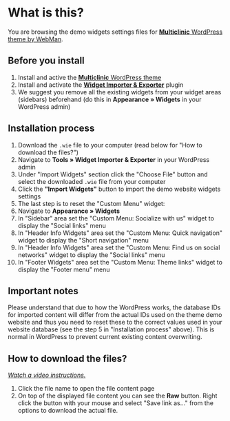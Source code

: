 # What is this?

You are browsing the demo widgets settings files for [**Multiclinic** WordPress theme by WebMan](http://www.webmandesign.eu/multiclinic-wordpress-theme/).

## Before you install

1. Install and active the [**Multiclinic** WordPress theme](http://www.webmandesign.eu/multiclinic-wordpress-theme/)
2. Install and activate the [**Widget Importer &amp; Exporter**](https://wordpress.org/plugins/widget-importer-exporter/) plugin
3. We suggest you remove all the existing widgets from your widget areas (sidebars) beforehand (do this in **Appearance &raquo; Widgets** in your WordPress admin)

## Installation process

1. Download the `.wie` file to your computer (read below for "How to download the files?")
2. Navigate to **Tools &raquo; Widget Importer & Exporter** in your WordPress admin
3. Under "Import Widgets" section click the "Choose File" button and select the downloaded `.wie` file from your computer
4. Click the **"Import Widgets"** button to import the demo website widgets settings
5. The last step is to reset the "Custom Menu" widget:
  1. Navigate to **Appearance &raquo; Widgets**
  2. In "Sidebar" area set the "Custom Menu: Socialize with us" widget to display the "Social links" menu
  3. In "Header Info Widgets" area set the "Custom Menu: Quick navigation" widget to display the "Short navigation" menu
  4. In "Header Info Widgets" area set the "Custom Menu: Find us on social networks" widget to display the "Social links" menu
  5. In "Footer Widgets" area set the "Custom Menu: Theme links" widget to display the "Footer menu" menu

## Important notes

Please understand that due to how the WordPress works, the database IDs for imported content will differ from the actual IDs used on the theme demo website and thus you need to reset these to the correct values used in your website database (see the step 5 in "Installation process" above). This is normal in WordPress to prevent current existing content overwriting.

## How to download the files?

*[Watch a video instructions.](https://vimeo.com/170576209)*

1. Click the file name to open the file content page
2. On top of the displayed file content you can see the **Raw** button. Right click the button with your mouse and select "Save link as..." from the options to download the actual file.